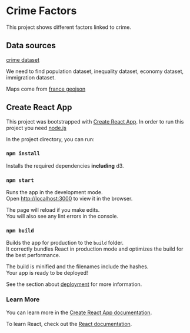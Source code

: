 # Crime Factors

This project shows different factors linked to crime. 

## Data sources

[crime dataset](https://www.data.gouv.fr/fr/datasets/chiffres-departementaux-mensuels-relatifs-aux-crimes-et-delits-enregistres-par-les-services-de-police-et-de-gendarmerie-depuis-janvier-1996/)


We need to find population dataset, inequality dataset, economy dataset, immigration dataset. 


Maps come from [france geojson](https://github.com/gregoiredavid/france-geojson)


## Create React App

This project was bootstrapped with [Create React App](https://github.com/facebook/create-react-app). In order to run this project you need [node.js](https://nodejs.org/en/)

In the project directory, you can run:
### `npm install`

Installs the required dependencies **including** d3. 

### `npm start`

Runs the app in the development mode.\
Open [http://localhost:3000](http://localhost:3000) to view it in the browser.

The page will reload if you make edits.\
You will also see any lint errors in the console.



### `npm build`

Builds the app for production to the `build` folder.\
It correctly bundles React in production mode and optimizes the build for the best performance.

The build is minified and the filenames include the hashes.\
Your app is ready to be deployed!

See the section about [deployment](https://facebook.github.io/create-react-app/docs/deployment) for more information.



### Learn More

You can learn more in the [Create React App documentation](https://facebook.github.io/create-react-app/docs/getting-started).

To learn React, check out the [React documentation](https://reactjs.org/).

